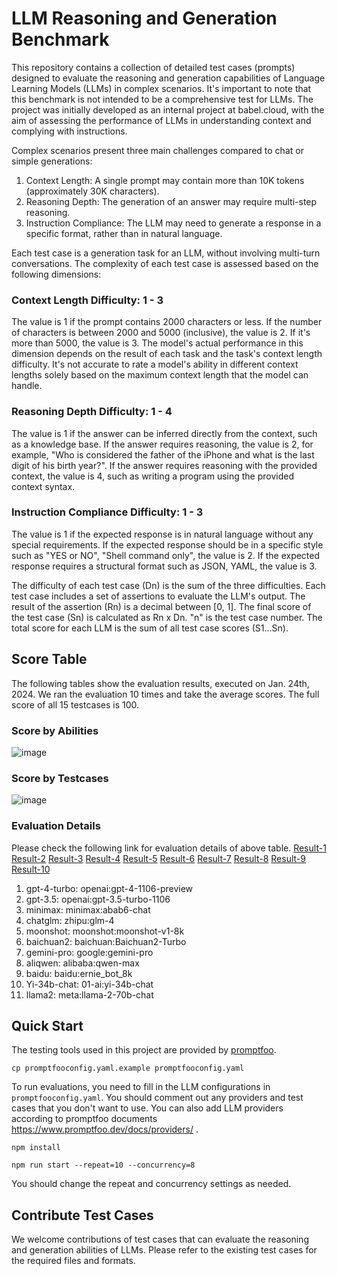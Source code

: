 # LLM Reasoning and Generation Benchmark

This repository contains a collection of detailed test cases (prompts) designed to evaluate the reasoning and generation capabilities of Language Learning Models (LLMs) in complex scenarios. It's important to note that this benchmark is not intended to be a comprehensive test for LLMs. The project was initially developed as an internal project at babel.cloud, with the aim of assessing the performance of LLMs in understanding context and complying with instructions.

Complex scenarios present three main challenges compared to chat or simple generations:
1. Context Length: A single prompt may contain more than 10K tokens (approximately 30K characters).
2. Reasoning Depth: The generation of an answer may require multi-step reasoning.
3. Instruction Compliance: The LLM may need to generate a response in a specific format, rather than in natural language.

Each test case is a generation task for an LLM, without involving multi-turn conversations. The complexity of each test case is assessed based on the following dimensions:

### Context Length Difficulty: 1 - 3
The value is 1 if the prompt contains 2000 characters or less. If the number of characters is between 2000 and 5000 (inclusive), the value is 2. If it's more than 5000, the value is 3. The model's actual performance in this dimension depends on the result of each task and the task's context length difficulty. It's not accurate to rate a model's ability in different context lengths solely based on the maximum context length that the model can handle.

### Reasoning Depth Difficulty: 1 - 4
The value is 1 if the answer can be inferred directly from the context, such as a knowledge base. If the answer requires reasoning, the value is 2, for example, "Who is considered the father of the iPhone and what is the last digit of his birth year?". If the answer requires reasoning with the provided context, the value is 4, such as writing a program using the provided context syntax.

### Instruction Compliance Difficulty: 1 - 3
The value is 1 if the expected response is in natural language without any special requirements. If the expected response should be in a specific style such as "YES or NO", "Shell command only", the value is 2. If the expected response requires a structural format such as JSON, YAML, the value is 3.

The difficulty of each test case (Dn) is the sum of the three difficulties. Each test case includes a set of assertions to evaluate the LLM's output. The result of the assertion (Rn) is a decimal between [0, 1]. The final score of the test case (Sn) is calculated as Rn x Dn. "n" is the test case number. The total score for each LLM is the sum of all test case scores (S1...Sn).

## Score Table
The following tables show the evaluation results, executed on Jan. 24th, 2024. We ran the evaluation 10 times and take the average scores. The full score of all 15 testcases is 100.

### Score by Abilities
![image](https://github.com/babelcloud/LLM-RGB/assets/1726527/64a37851-3a4b-41df-a4be-7037bae81bcc)

### Score by Testcases
![image](https://github.com/babelcloud/LLM-RGB/assets/1726527/89d2b93f-5723-4e9a-aaed-73c2a28e0c9d)

### Evaluation Details
Please check the following link for evaluation details of above table.
[Result-1](https://llm-rgb.babel.run/view/testId/30c42a05-f325-447d-b829-1401344184b0) [Result-2](https://llm-rgb.babel.run/view/testId/3ea4c092-7f16-400a-9376-f963211a0d60) [Result-3](https://llm-rgb.babel.run/view/testId/2a46c7f1-7c5b-4876-85b3-0f60203a22b1) [Result-4](https://llm-rgb.babel.run/view/testId/6cbe7812-d987-4f8d-8d5f-4ecb92036bc0) [Result-5](https://llm-rgb.babel.run/view/testId/57d33aa7-13e1-4dec-afea-5cb0fdc82323) [Result-6](https://llm-rgb.babel.run/view/testId/8ad41299-2b5d-40cb-913b-7178cb87cb97) [Result-7](https://llm-rgb.babel.run/view/testId/07267d5f-9e4d-4e03-9300-3c1372556900) [Result-8](https://llm-rgb.babel.run/view/testId/d4386ad0-c3a3-4f6c-a9d1-b1509a657476) [Result-9](https://llm-rgb.babel.run/view/testId/f6f0511b-7f1f-4ab0-abfc-4f79bc0bdcae) [Result-10](https://llm-rgb.babel.run/view/testId/ded4d6ee-20a0-46cf-a06c-ceedb7ca8a55)

1. gpt-4-turbo: openai:gpt-4-1106-preview
2. gpt-3.5: openai:gpt-3.5-turbo-1106
3. minimax: minimax:abab6-chat
4. chatglm: zhipu:glm-4
5. moonshot: moonshot:moonshot-v1-8k
6. baichuan2: baichuan:Baichuan2-Turbo
7. gemini-pro: google:gemini-pro
8. aliqwen: alibaba:qwen-max
9. baidu: baidu:ernie_bot_8k
10. Yi-34b-chat: 01-ai:yi-34b-chat
11. llama2: meta:llama-2-70b-chat

## Quick Start
The testing tools used in this project are provided by [promptfoo](https://github.com/promptfoo/promptfoo). 

```shell
cp promptfooconfig.yaml.example promptfooconfig.yaml
```
To run evaluations, you need to fill in the LLM configurations in `promptfooconfig.yaml`. You should comment out any providers and test cases that you don't want to use. You can also add LLM providers according to promptfoo documents https://www.promptfoo.dev/docs/providers/ .

```shell
npm install
```

```shell
npm run start --repeat=10 --concurrency=8
```
You should change the repeat and concurrency settings as needed.

## Contribute Test Cases
We welcome contributions of test cases that can evaluate the reasoning and generation abilities of LLMs. Please refer to the existing test cases for the required files and formats.